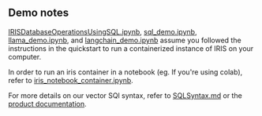 ## Demo notes

[IRISDatabaseOperationsUsingSQL.ipynb](IRISDatabaseOperationsUsingSQL.ipynb), [sql_demo.ipynb](sql_demo.ipynb), [llama_demo.ipynb](llama_demo.ipynb), and [langchain_demo.ipynb](langchain_demo.ipynb) assume you followed the instructions in the quickstart to run a containerized instance of IRIS on your computer. 

In order to run an iris container in a notebook (eg. If you're using colab), refer to [iris_notebook_container.ipynb](demo/iris_notebook_container.ipynb). 

For more details on our vector SQl syntax, refer to [SQLSyntax.md](demo/SQLSyntax.md) or the [product documentation](https://docs.intersystems.com/iris20241/csp/docbook/Doc.View.cls?KEY=GSQL_vecsearch).
